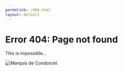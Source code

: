 ```yaml
---
permalink: /404.html
layout: default
---
```


# Error 404: Page not found

This is impossible...

![Marquis de Condorcet]('assets/Condorcet.png')
